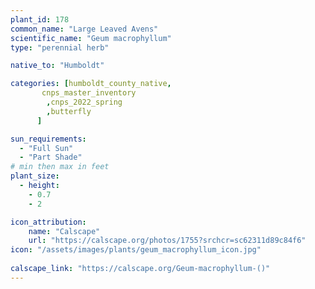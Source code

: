 ```yaml
---
plant_id: 178 
common_name: "Large Leaved Avens"
scientific_name: "Geum macrophyllum"
type: "perennial herb"

native_to: "Humboldt"

categories: [humboldt_county_native,
       cnps_master_inventory
        ,cnps_2022_spring
        ,butterfly
      ]

sun_requirements:
  - "Full Sun"
  - "Part Shade"
# min then max in feet
plant_size:
  - height: 
    - 0.7 
    - 2

icon_attribution: 
    name: "Calscape"
    url: "https://calscape.org/photos/1755?srchcr=sc62311d89c84f6"
icon: "/assets/images/plants/geum_macrophyllum_icon.jpg"
 
calscape_link: "https://calscape.org/Geum-macrophyllum-()"
---
```









